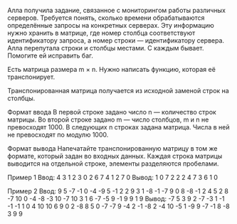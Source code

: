 Алла получила задание, связанное с мониторингом работы различных серверов. Требуется понять, сколько времени обрабатываются определённые запросы на конкретных серверах. Эту информацию нужно хранить в матрице, где номер столбца соответствуют идентификатору запроса, а номер строки — идентификатору сервера. Алла перепутала строки и столбцы местами. С каждым бывает. Помогите ей исправить баг.

Есть матрица размера m × n. Нужно написать функцию, которая её транспонирует.

Транспонированная матрица получается из исходной заменой строк на столбцы.


Формат ввода
В первой строке задано число n — количество строк матрицы.
Во второй строке задано m — число столбцов, m и n не превосходят 1000. В следующих n строках задана матрица. Числа в ней не превосходят по модулю 1000.

Формат вывода
Напечатайте транспонированную матрицу в том же формате, который задан во входных данных. Каждая строка матрицы выводится на отдельной строке, элементы разделяются пробелами.

Пример 1
Ввод:
4
3
1 2 3
0 2 6
7 4 1
2 7 0
Вывод:
1 0 7 2
2 2 4 7
3 6 1 0


Пример 2
Ввод:
9
5
-7 -1 0 -4 -9
5 -1 2 2 9
3 1 -8 -1 -7
9 0 8 -8 -1
2 4 5 2 8
-7 10 0 -4 -8
-3 10 -7 10 3
1 6 -7 -5 9
-1 9 9 1 9
Вывод:
-7 5 3 9 2 -7 -3 1 -1
-1 -1 1 0 4 10 10 6 9
0 2 -8 8 5 0 -7 -7 9
-4 2 -1 -8 2 -4 10 -5 1
-9 9 -7 -1 8 -8 3 9 9
